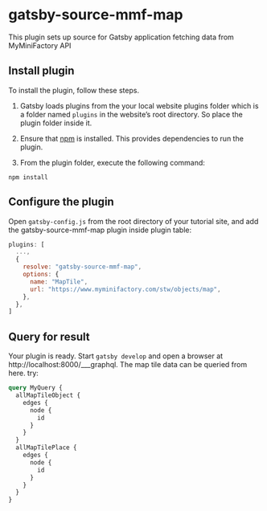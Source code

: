 # gatsby-source-mmf-map

This plugin sets up source for Gatsby application fetching data from MyMiniFactory API

## Install plugin

To install the plugin, follow these steps.

1. Gatsby loads plugins from the your local website plugins folder which is a folder named `plugins` in the website’s root directory. So place the plugin folder inside it.

2. Ensure that [npm](https://www.npmjs.com/) is installed. This provides dependencies to run the plugin.

3. From the plugin folder, execute the following command:

  ```shell
  npm install
  ```

## Configure the plugin

Open `gatsby-config.js` from the root directory of your tutorial site, and add the gatsby-source-mmf-map plugin inside plugin table:

```javascript
plugins: [
  ...,
  {
    resolve: "gatsby-source-mmf-map",
    options: {
      name: "MapTile",
      url: "https://www.myminifactory.com/stw/objects/map",
    },
  },
]
```
## Query for result

Your plugin is ready. Start `gatsby develop` and open a browser at http://localhost:8000/___graphql. The map tile data can be queried from here. try:

```graphql
query MyQuery {
  allMapTileObject {
    edges {
      node {
        id
      }
    }
  }
  allMapTilePlace {
    edges {
      node {
        id
      }
    }
  }
}
```
